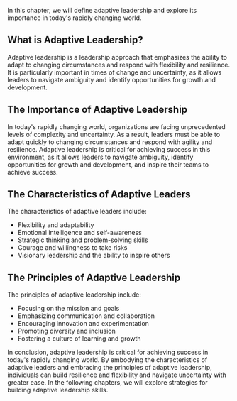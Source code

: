 
In this chapter, we will define adaptive leadership and explore its importance in today's rapidly changing world.

What is Adaptive Leadership?
----------------------------

Adaptive leadership is a leadership approach that emphasizes the ability to adapt to changing circumstances and respond with flexibility and resilience. It is particularly important in times of change and uncertainty, as it allows leaders to navigate ambiguity and identify opportunities for growth and development.

The Importance of Adaptive Leadership
-------------------------------------

In today's rapidly changing world, organizations are facing unprecedented levels of complexity and uncertainty. As a result, leaders must be able to adapt quickly to changing circumstances and respond with agility and resilience. Adaptive leadership is critical for achieving success in this environment, as it allows leaders to navigate ambiguity, identify opportunities for growth and development, and inspire their teams to achieve success.

The Characteristics of Adaptive Leaders
---------------------------------------

The characteristics of adaptive leaders include:

* Flexibility and adaptability
* Emotional intelligence and self-awareness
* Strategic thinking and problem-solving skills
* Courage and willingness to take risks
* Visionary leadership and the ability to inspire others

The Principles of Adaptive Leadership
-------------------------------------

The principles of adaptive leadership include:

* Focusing on the mission and goals
* Emphasizing communication and collaboration
* Encouraging innovation and experimentation
* Promoting diversity and inclusion
* Fostering a culture of learning and growth

In conclusion, adaptive leadership is critical for achieving success in today's rapidly changing world. By embodying the characteristics of adaptive leaders and embracing the principles of adaptive leadership, individuals can build resilience and flexibility and navigate uncertainty with greater ease. In the following chapters, we will explore strategies for building adaptive leadership skills.
